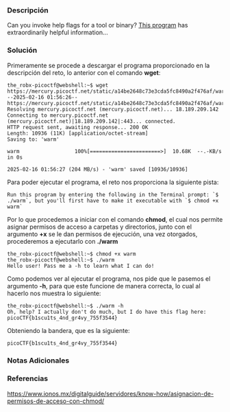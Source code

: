 ### Descripción
Can you invoke help flags for a tool or binary? [This program](https://mercury.picoctf.net/static/a14be2648c73e3cda5fc8490a2f476af/warm) has extraordinarily helpful information...
### Solución
Primeramente se procede a descargar el programa proporcionado en la descripción del reto, lo anterior con el comando **wget**:

```shell
the_robx-picoctf@webshell:~$ wget https://mercury.picoctf.net/static/a14be2648c73e3cda5fc8490a2f476af/warm
--2025-02-16 01:56:26--  https://mercury.picoctf.net/static/a14be2648c73e3cda5fc8490a2f476af/warm
Resolving mercury.picoctf.net (mercury.picoctf.net)... 18.189.209.142
Connecting to mercury.picoctf.net (mercury.picoctf.net)|18.189.209.142|:443... connected.
HTTP request sent, awaiting response... 200 OK
Length: 10936 (11K) [application/octet-stream]
Saving to: 'warm'

warm                  100%[=======================>]  10.68K  --.-KB/s    in 0s

2025-02-16 01:56:27 (204 MB/s) - 'warm' saved [10936/10936]
```

Para poder ejecutar el programa, el reto nos proporciona la siguiente pista:

```
Run this program by entering the following in the Terminal prompt: `$ ./warm`, but you'll first have to make it executable with `$ chmod +x warm`
```

Por lo que procedemos a iniciar con el comando **chmod**, el cual nos permite asignar permisos de acceso a carpetas y directorios, junto con el argumento **+x** se le dan permisos de ejecución, una vez otorgados, procederemos a ejecutarlo con **./warm**

```shell
the_robx-picoctf@webshell:~$ chmod +x warm
the_robx-picoctf@webshell:~$ ./warm
Hello user! Pass me a -h to learn what I can do!
```

Como podemos ver al ejecutar el programa, nos pide que le pasemos el argumento **-h**, para que este funcione de manera correcta, lo cual al hacerlo nos muestra lo siguiente:

```shell
the_robx-picoctf@webshell:~$ ./warm -h
Oh, help? I actually don't do much, but I do have this flag here: picoCTF{b1scu1ts_4nd_gr4vy_755f3544}
```

Obteniendo la bandera, que es la siguiente:

```
picoCTF{b1scu1ts_4nd_gr4vy_755f3544}
```
### Notas Adicionales

### Referencias
https://www.ionos.mx/digitalguide/servidores/know-how/asignacion-de-permisos-de-acceso-con-chmod/